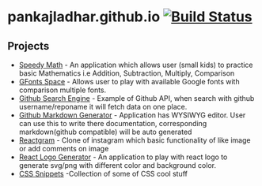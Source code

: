 # pankajladhar.github.io  [![Build Status](https://travis-ci.org/pankajladhar/pankajladhar.github.io.svg?branch=develop)](https://travis-ci.org/pankajladhar/pankajladhar.github.io)

## Projects
* [Speedy Math](https://pankajladhar.github.io/speedy-math/#/) - An application which allows user (small kids) to practice basic Mathematics i.e Addition, Subtraction, Multiply, Comparison
* [GFonts Space](https://pankajladhar.github.io/GFontsSpace/) - Allows user to play with available Google fonts with comparison multiple fonts.
* [Github Search Engine](https://pankajladhar.github.io/GHSE/) - Example of Github API, when search with github username/reponame it will fetch data on one place.
* [Github Markdown Generator](https://pankajladhar.github.io/github-markdown-generator/) - Application has WYSIWYG editor. User can use this to write there documentation, corresponding markdown(github compatible) will be auto generated
* [Reactgram](https://pankajladhar.github.io/Reactgram/#/) - Clone of instagram which basic functionality of like image or add comments on image
* [React Logo Generator](https://pankajladhar.github.io/react-logo-generator/) - An application to play with react logo to generate svg/png with different color and background color.
* [CSS Snippets](https://pankajladhar.github.io/css-snippets/) -Collection of some of CSS cool stuff